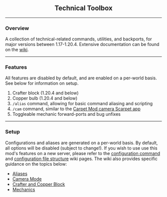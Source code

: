 <h2 align="center">Technical Toolbox</h2>
<hr/>

### Overview
A collection of technical-related commands, utilities, and backports, for major versions between 1.17-1.20.4. Extensive documentation can be found on the [wiki](https://github.com/birblett/technical-toolbox/wiki).
<hr/>

### Features
All features are disabled by default, and are enabled on a per-world basis. See below for information on setup.
1. Crafter block (1.20.4 and below)
2. Copper bulb (1.20.4 and below)
3. `/alias` command, allowing for basic command aliasing and scripting
4. `/cam` command, similar to the [Carpet Mod camera Scarpet app](https://github.com/gnembon/fabric-carpet/wiki/Built-in-Scarpet-apps#camera-app-camerasc)
5. Toggleable mechanic forward-ports and bug unfixes

***

### Setup

Configurations and aliases are generated on a per-world basis. By default, all options will be disabled (subject to change!). If you wish to use use this mod's features on a new server, please refer to the [configuration command](https://github.com/birblett/technical-toolbox/wiki/Configuration#command) and [configuration file structure](https://github.com/birblett/technical-toolbox/wiki/Configuration#file-structure) wiki pages. The wiki also provides specific guidance on the topics below:

* [Aliases](https://github.com/birblett/technical-toolbox/wiki/Aliases)
* [Camera Mode](https://github.com/birblett/technical-toolbox/wiki/Camera-Mode#list-of-configurable-options)
* [Crafter and Copper Block](https://github.com/birblett/technical-toolbox/wiki/Crafter-and-Copper-Block#setup)
* [Mechanics](https://github.com/birblett/technical-toolbox/wiki/Mechanics#list-of-configurable-mechanics)
